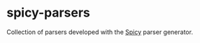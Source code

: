 # spicy-parsers

Collection of parsers developed with the
[Spicy](http://www.icir.org/hilti/) parser generator.
